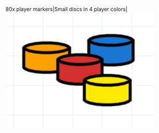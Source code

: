 80x player markers|Small discs in 4 player colors|![image](SmartSelect_20210416-212313_DrawExpress.jpg)